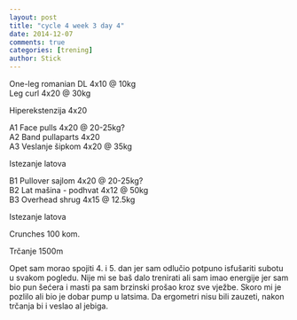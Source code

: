 ```yaml
---
layout: post
title: "cycle 4 week 3 day 4"
date: 2014-12-07
comments: true
categories: [trening]
author: Stick
---
```


One-leg romanian DL 4x10 @ 10kg  
Leg curl 4x20 @ 30kg      

Hiperekstenzija 4x20  

A1 Face pulls 4x20 @ 20-25kg?   
A2 Band pullaparts 4x20    
A3 Veslanje šipkom 4x20 @ 35kg  

Istezanje latova   

B1 Pullover sajlom 4x20 @ 20-25kg?     
B2 Lat mašina - podhvat 4x12 @ 50kg  
B3 Overhead shrug 4x15 @ 12.5kg   

Istezanje latova   

Crunches 100 kom.    

Trčanje 1500m   

Opet sam morao spojiti 4. i 5. dan jer sam odlučio potpuno isfušariti subotu u svakom pogledu. Nije mi se baš dalo trenirati ali sam imao energije jer sam bio pun šećera i masti pa sam brzinski prošao kroz sve vježbe. Skoro mi je pozlilo ali bio je dobar pump u latsima. Da ergometri nisu bili zauzeti, nakon trčanja bi i veslao al jebiga.
